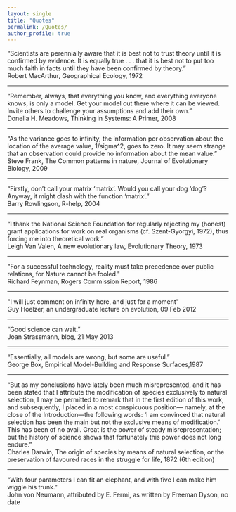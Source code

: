 ```yaml
---
layout: single
title: "Quotes"
permalink: /Quotes/
author_profile: true
---
```

“Scientists are perennially aware that it is best not to trust theory until it is confirmed by evidence. It is equally true . . . that it is best not to put too much faith in facts until they have been confirmed by theory.”  
Robert MacArthur, Geographical Ecology, 1972
***
“Remember, always, that everything you know, and everything everyone knows, is only a model. Get your model out there where it can be viewed. Invite others to challenge your assumptions and add their own.”  
Donella H. Meadows, Thinking in Systems: A Primer, 2008
***
“As the variance goes to infinity, the information per observation about the location of the average value, 1/sigma^2, goes to zero.  It may seem strange that an observation could provide no information about the mean value.”  
Steve Frank, The Common patterns in nature, Journal of Evolutionary Biology, 2009
***
“Firstly, don’t call your matrix ‘matrix’. Would you call your dog ‘dog’? Anyway, it might clash with the function ‘matrix’.”  
Barry Rowlingson, R-help, 2004
***
“I thank the National Science Foundation for regularly rejecting my (honest) grant applications for work on real organisms (cf. Szent-Gyorgyi, 1972), thus forcing me into theoretical work.”  
Leigh Van Valen, A new evolutionary law, Evolutionary Theory, 1973
***
"For a successful technology, reality must take precedence over public relations, for Nature cannot be fooled."  
Richard Feynman, Rogers Commission Report, 1986
***
"I will just comment on infinity here, and just for a moment"  
Guy Hoelzer, an undergraduate lecture on evolution, 09 Feb 2012
***
“Good science can wait.”  
Joan Strassmann, blog, 21 May 2013
***
“Essentially, all models are wrong, but some are useful.”  
George Box, Empirical Model-Building and Response Surfaces,1987
***
“But as my conclusions have lately been much misrepresented, and it has been stated that I attribute the modification of species exclusively to natural selection, I may be permitted to remark that in the first edition of this work, and subsequently, I placed in a most conspicuous position— namely, at the close of the Introduction—the following words: ‘I am convinced that natural selection has been the main but not the exclusive means of modification.’ This has been of no avail. Great is the power of steady misrepresentation; but the history of science shows that fortunately this power does not long endure.”  
Charles Darwin, The origin of species by means of natural selection, or the preservation of favoured races in the struggle for life, 1872 (6th edition)
***
“With four parameters I can fit an elephant, and with five I can make him wiggle his trunk.”  
John von Neumann, attributed by E. Fermi, as written by Freeman Dyson, no date
